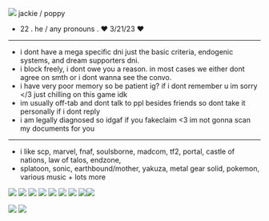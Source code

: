 ![](https://i.imgur.com/2KeOG7t.gif)  jackie / poppy
-  22 . he / any pronouns . ♥ 3/21/23 ♥
- --------------------------------------------------------
-  i dont have a mega specific dni just the basic criteria, endogenic systems, and dream supporters dni.
-  i block freely, i dont owe you a reason. in most cases we either dont agree on smth or i dont wanna see the convo.
-  i have very poor memory so be patient ig? if i dont remember u im sorry </3 just chilling on this game idk
-  im usually off-tab and dont talk to ppl besides friends so dont take it personally if i dont reply
-  i am legally diagnosed so idgaf if you fakeclaim <3 im not gonna scan my documents for you
- --------------------------------------------------------
- i like scp, marvel, fnaf, soulsborne, madcom, tf2, portal, castle of nations, law of talos, endzone,
- splatoon, sonic, earthbound/mother, yakuza, metal gear solid, pokemon, various music + lots more

![]([https://images-wixmp-ed30a86b8c4ca887773594c2.wixmp.com/f/fa073ec9-cdc7-42bf-91c1-f0492eff0c87/d4vkj12-09677fc6-7ff7-49de-bbcd-65932f662144.gif?token=eyJ0eXAiOiJKV1QiLCJhbGciOiJIUzI1NiJ9.eyJzdWIiOiJ1cm46YXBwOjdlMGQxODg5ODIyNjQzNzNhNWYwZDQxNWVhMGQyNmUwIiwiaXNzIjoidXJuOmFwcDo3ZTBkMTg4OTgyMjY0MzczYTVmMGQ0MTVlYTBkMjZlMCIsIm9iaiI6W1t7InBhdGgiOiJcL2ZcL2ZhMDczZWM5LWNkYzctNDJiZi05MWMxLWYwNDkyZWZmMGM4N1wvZDR2a2oxMi0wOTY3N2ZjNi03ZmY3LTQ5ZGUtYmJjZC02NTkzMmY2NjIxNDQuZ2lmIn1dXSwiYXVkIjpbInVybjpzZXJ2aWNlOmZpbGUuZG93bmxvYWQiXX0.QA20IGTvKEkOfYUlnOmf8zwouwBFAQP0HYuad_qBfoI](https://images-wixmp-ed30a86b8c4ca887773594c2.wixmp.com/f/6f02c764-d0ae-4301-bc0c-106042ec18af/d7mmkls-9e0add86-36e7-4ead-aa4f-9e6ee035b9cf.png?token=eyJ0eXAiOiJKV1QiLCJhbGciOiJIUzI1NiJ9.eyJzdWIiOiJ1cm46YXBwOjdlMGQxODg5ODIyNjQzNzNhNWYwZDQxNWVhMGQyNmUwIiwiaXNzIjoidXJuOmFwcDo3ZTBkMTg4OTgyMjY0MzczYTVmMGQ0MTVlYTBkMjZlMCIsIm9iaiI6W1t7InBhdGgiOiJcL2ZcLzZmMDJjNzY0LWQwYWUtNDMwMS1iYzBjLTEwNjA0MmVjMThhZlwvZDdtbWtscy05ZTBhZGQ4Ni0zNmU3LTRlYWQtYWE0Zi05ZTZlZTAzNWI5Y2YucG5nIn1dXSwiYXVkIjpbInVybjpzZXJ2aWNlOmZpbGUuZG93bmxvYWQiXX0.wc1kCSReldZb-2t0k7LOsf3YjEdfYbULEMwEatNJx2k)) ![](https://images-wixmp-ed30a86b8c4ca887773594c2.wixmp.com/f/8e79db37-b015-4152-99a7-c60b9787ac0c/dc3jjah-5ef4c5cd-0215-45b7-a426-ba7332212b30.png?token=eyJ0eXAiOiJKV1QiLCJhbGciOiJIUzI1NiJ9.eyJzdWIiOiJ1cm46YXBwOjdlMGQxODg5ODIyNjQzNzNhNWYwZDQxNWVhMGQyNmUwIiwiaXNzIjoidXJuOmFwcDo3ZTBkMTg4OTgyMjY0MzczYTVmMGQ0MTVlYTBkMjZlMCIsIm9iaiI6W1t7InBhdGgiOiJcL2ZcLzhlNzlkYjM3LWIwMTUtNDE1Mi05OWE3LWM2MGI5Nzg3YWMwY1wvZGMzamphaC01ZWY0YzVjZC0wMjE1LTQ1YjctYTQyNi1iYTczMzIyMTJiMzAucG5nIn1dXSwiYXVkIjpbInVybjpzZXJ2aWNlOmZpbGUuZG93bmxvYWQiXX0.I-NqizDhgU7yOrhQ9XVl-43_dR5SORlaGKJv-8LcMEY) ![](https://images-wixmp-ed30a86b8c4ca887773594c2.wixmp.com/f/45091976-43f2-46d3-a6c8-84e28a4176e2/ddfl375-9e9d9470-4b05-4a81-97e4-1f1817b61102.gif?token=eyJ0eXAiOiJKV1QiLCJhbGciOiJIUzI1NiJ9.eyJzdWIiOiJ1cm46YXBwOjdlMGQxODg5ODIyNjQzNzNhNWYwZDQxNWVhMGQyNmUwIiwiaXNzIjoidXJuOmFwcDo3ZTBkMTg4OTgyMjY0MzczYTVmMGQ0MTVlYTBkMjZlMCIsIm9iaiI6W1t7InBhdGgiOiJcL2ZcLzQ1MDkxOTc2LTQzZjItNDZkMy1hNmM4LTg0ZTI4YTQxNzZlMlwvZGRmbDM3NS05ZTlkOTQ3MC00YjA1LTRhODEtOTdlNC0xZjE4MTdiNjExMDIuZ2lmIn1dXSwiYXVkIjpbInVybjpzZXJ2aWNlOmZpbGUuZG93bmxvYWQiXX0.edwcksCpBr2K9IxG8YrIPXfQD6o96RPmdCAhNPqbMwQ) ![](https://images-wixmp-ed30a86b8c4ca887773594c2.wixmp.com/f/ebf5b260-42b4-4b1f-81f7-4bbf6324a36d/dglih02-23a3dc15-1ab8-44a3-adb3-3ec77e3f4135.png?token=eyJ0eXAiOiJKV1QiLCJhbGciOiJIUzI1NiJ9.eyJzdWIiOiJ1cm46YXBwOjdlMGQxODg5ODIyNjQzNzNhNWYwZDQxNWVhMGQyNmUwIiwiaXNzIjoidXJuOmFwcDo3ZTBkMTg4OTgyMjY0MzczYTVmMGQ0MTVlYTBkMjZlMCIsIm9iaiI6W1t7InBhdGgiOiJcL2ZcL2ViZjViMjYwLTQyYjQtNGIxZi04MWY3LTRiYmY2MzI0YTM2ZFwvZGdsaWgwMi0yM2EzZGMxNS0xYWI4LTQ0YTMtYWRiMy0zZWM3N2UzZjQxMzUucG5nIn1dXSwiYXVkIjpbInVybjpzZXJ2aWNlOmZpbGUuZG93bmxvYWQiXX0.MtdG2qqlJUL-ZOOmemfafUpKui1BVNpU4dihTjcdAPQ) ![](https://images-wixmp-ed30a86b8c4ca887773594c2.wixmp.com/f/f8d0b75b-557c-4e3b-9d2d-237dc32d16fa/d383hjo-21f05dbb-6803-4542-bd5f-a76a55370c17.png?token=eyJ0eXAiOiJKV1QiLCJhbGciOiJIUzI1NiJ9.eyJzdWIiOiJ1cm46YXBwOjdlMGQxODg5ODIyNjQzNzNhNWYwZDQxNWVhMGQyNmUwIiwiaXNzIjoidXJuOmFwcDo3ZTBkMTg4OTgyMjY0MzczYTVmMGQ0MTVlYTBkMjZlMCIsIm9iaiI6W1t7InBhdGgiOiJcL2ZcL2Y4ZDBiNzViLTU1N2MtNGUzYi05ZDJkLTIzN2RjMzJkMTZmYVwvZDM4M2hqby0yMWYwNWRiYi02ODAzLTQ1NDItYmQ1Zi1hNzZhNTUzNzBjMTcucG5nIn1dXSwiYXVkIjpbInVybjpzZXJ2aWNlOmZpbGUuZG93bmxvYWQiXX0.bM01bmrqFTZtZg1IwIAvZtEHrsFmPm4J5RtZdYsbDDs) ![](https://images-wixmp-ed30a86b8c4ca887773594c2.wixmp.com/f/f8430877-900d-47eb-bfbe-3092fce67a1a/ddnbgzh-50909ee1-6654-4373-bfea-6d9586c8c254.png?token=eyJ0eXAiOiJKV1QiLCJhbGciOiJIUzI1NiJ9.eyJzdWIiOiJ1cm46YXBwOjdlMGQxODg5ODIyNjQzNzNhNWYwZDQxNWVhMGQyNmUwIiwiaXNzIjoidXJuOmFwcDo3ZTBkMTg4OTgyMjY0MzczYTVmMGQ0MTVlYTBkMjZlMCIsIm9iaiI6W1t7InBhdGgiOiJcL2ZcL2Y4NDMwODc3LTkwMGQtNDdlYi1iZmJlLTMwOTJmY2U2N2ExYVwvZGRuYmd6aC01MDkwOWVlMS02NjU0LTQzNzMtYmZlYS02ZDk1ODZjOGMyNTQucG5nIn1dXSwiYXVkIjpbInVybjpzZXJ2aWNlOmZpbGUuZG93bmxvYWQiXX0.fRSsiYka53Trg19hqgzD6IyniRp2Q4XB9a1P4xUPtQw) ![]([https://images-wixmp-ed30a86b8c4ca887773594c2.wixmp.com/f/756693ec-784d-49ad-a8c2-b0c1222349bc/dathhg4-ea68f162-785d-4c06-82f6-72704b875696.png?token=eyJ0eXAiOiJKV1QiLCJhbGciOiJIUzI1NiJ9.eyJzdWIiOiJ1cm46YXBwOjdlMGQxODg5ODIyNjQzNzNhNWYwZDQxNWVhMGQyNmUwIiwiaXNzIjoidXJuOmFwcDo3ZTBkMTg4OTgyMjY0MzczYTVmMGQ0MTVlYTBkMjZlMCIsIm9iaiI6W1t7InBhdGgiOiJcL2ZcLzc1NjY5M2VjLTc4NGQtNDlhZC1hOGMyLWIwYzEyMjIzNDliY1wvZGF0aGhnNC1lYTY4ZjE2Mi03ODVkLTRjMDYtODJmNi03MjcwNGI4NzU2OTYucG5nIn1dXSwiYXVkIjpbInVybjpzZXJ2aWNlOmZpbGUuZG93bmxvYWQiXX0.vJr9Om0xnpeFsHZSc03-RARuRHacNQahQhy5c6z1nZ8]) ![](https://images-wixmp-ed30a86b8c4ca887773594c2.wixmp.com/f/fbe6c344-10c6-4e19-96b2-01ac52ba52c5/d6m44t0-c4173e27-a489-4e14-a114-bccb579f2b37.gif?token=eyJ0eXAiOiJKV1QiLCJhbGciOiJIUzI1NiJ9.eyJzdWIiOiJ1cm46YXBwOjdlMGQxODg5ODIyNjQzNzNhNWYwZDQxNWVhMGQyNmUwIiwiaXNzIjoidXJuOmFwcDo3ZTBkMTg4OTgyMjY0MzczYTVmMGQ0MTVlYTBkMjZlMCIsIm9iaiI6W1t7InBhdGgiOiJcL2ZcL2ZiZTZjMzQ0LTEwYzYtNGUxOS05NmIyLTAxYWM1MmJhNTJjNVwvZDZtNDR0MC1jNDE3M2UyNy1hNDg5LTRlMTQtYTExNC1iY2NiNTc5ZjJiMzcuZ2lmIn1dXSwiYXVkIjpbInVybjpzZXJ2aWNlOmZpbGUuZG93bmxvYWQiXX0.CyGPCGVSzi5BZKEKhr40mSIJdn7w39VxPAIn-C50X2c)![](https://images-wixmp-ed30a86b8c4ca887773594c2.wixmp.com/f/fbe6c344-10c6-4e19-96b2-01ac52ba52c5/d6m44t0-c4173e27-a489-4e14-a114-bccb579f2b37.gif?token=eyJ0eXAiOiJKV1QiLCJhbGciOiJIUzI1NiJ9.eyJzdWIiOiJ1cm46YXBwOjdlMGQxODg5ODIyNjQzNzNhNWYwZDQxNWVhMGQyNmUwIiwiaXNzIjoidXJuOmFwcDo3ZTBkMTg4OTgyMjY0MzczYTVmMGQ0MTVlYTBkMjZlMCIsIm9iaiI6W1t7InBhdGgiOiJcL2ZcL2ZiZTZjMzQ0LTEwYzYtNGUxOS05NmIyLTAxYWM1MmJhNTJjNVwvZDZtNDR0MC1jNDE3M2UyNy1hNDg5LTRlMTQtYTExNC1iY2NiNTc5ZjJiMzcuZ2lmIn1dXSwiYXVkIjpbInVybjpzZXJ2aWNlOmZpbGUuZG93bmxvYWQiXX0.CyGPCGVSzi5BZKEKhr40mSIJdn7w39VxPAIn-C50X2c) 

![](https://i.imgur.com/RA7R9rm.png) ![](https://i.imgur.com/RA7R9rm.png)
